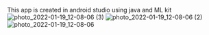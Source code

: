 This app is created in android studio using java and ML kit
![photo_2022-01-19_12-08-06 (3)](https://user-images.githubusercontent.com/74866448/150077718-d8153fc3-d76d-40e2-b890-ece2bd183240.jpg)
![photo_2022-01-19_12-08-06 (2)](https://user-images.githubusercontent.com/74866448/150077726-1b240926-9c9e-49b6-be84-06ad938ebd4a.jpg)
![photo_2022-01-19_12-08-06](https://user-images.githubusercontent.com/74866448/150077727-890a306f-cf01-43db-9847-3651c42e3ed6.jpg)
